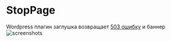 # StopPage
Wordpress плагин заглушка возвращает [503 ошибку](https://ru.wikipedia.org/wiki/%D0%A1%D0%BF%D0%B8%D1%81%D0%BE%D0%BA_%D0%BA%D0%BE%D0%B4%D0%BE%D0%B2_%D1%81%D0%BE%D1%81%D1%82%D0%BE%D1%8F%D0%BD%D0%B8%D1%8F_HTTP#503) и баннер
![screenshots](https://pp.userapi.com/c846323/v846323687/19b131/o0tsPIxsiDc.jpg)

